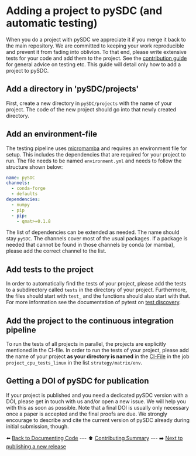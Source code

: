 # Adding a project to pySDC (and automatic testing)

When you do a project with pySDC we appreciate it if you merge it back to the main repository.
We are committed to keeping your work reproducible and prevent it from fading into oblivion.
To that end, please write extensive tests for your code and add them to the project.
See the [contribution guide](./../../CONTRIBUTING.md) for general advice on testing etc.
This guide will detail only how to add a project to pySDC.

## Add a directory in 'pySDC/projects'

First, create a new directory in `pySDC/projects` with the name of your project.
The code of the new project should go into that newly created directory.

## Add an environment-file

The testing pipeline uses [micromamba](<https://mamba.readthedocs.io/en/latest/user_guide/micromamba.html>)
and requires an environment file for setup.
This includes the dependencies that are required for your project to run.
The file needs to be named `environment.yml` and needs to follow the structure shown below:

```yaml
name: pySDC
channels:
  - conda-forge
  - defaults
dependencies:
  - numpy
  - pip
  - pip:
    - qmat>=0.1.8
```

The list of dependencies can be extended as needed.
The name should stay `pySDC`. The channels cover most of the usual packages.
If a package is needed that cannot be found in those channels by conda (or mamba),
please add the correct channel to the list.

## Add tests to the project

In order to automatically find the tests of your project, please add the tests to a subdirectory called `tests` in the directory of your project.
Furthermore, the files should start with `test_` and the functions should also start with that.
For more information see the documentation of pytest on [test discovery](<https://docs.pytest.org/en/8.2.x/explanation/goodpractices.html#tests-as-part-of-application-code>).

## Add the project to the continuous integration pipeline

To run the tests of all projects in parallel, the projects are explicitly mentioned in the CI-file.
In order to run the tests of your project, please add the name of your project **as your directory is named**
in the [CI-File](<https://github.com/Parallel-in-Time/pySDC/blob/master/.github/workflows/ci_pipeline.yml>)
in the job `project_cpu_tests_linux` in the list `strategy/matrix/env`.

## Getting a DOI of pySDC for publication

If your project is published and you need a dedicated pySDC version with a DOI, please get in touch with us and/or open a new issue.
We will help you with this as soon as possible.
Note that a final DOI is usually only necessary once a paper is accepted and the final proofs are due.
We strongly encourage to describe and cite the current version of pySDC already during initial submission, though.

:arrow_left: [Back to Documenting Code](./05_documenting_code.md) ---
:arrow_up: [Contributing Summary](./../../CONTRIBUTING.md) ---
:arrow_right: [Next to publishing a new release](./07_release_guide.md)